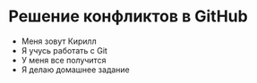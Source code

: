 # Решение конфликтов в GitHub

- Меня зовут Кирилл
- Я учусь работать с Git
- У меня все получится
- Я делаю домашнее задание